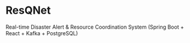 # ResQNet
Real-time Disaster Alert &amp; Resource Coordination System (Spring Boot + React + Kafka + PostgreSQL)
